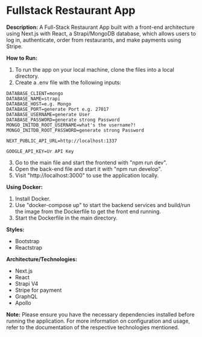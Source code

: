 # Fullstack Restaurant App

**Description:**
A Full-Stack Restaurant App built with a front-end architecture using Next.js with React, a Strapi/MongoDB database, which allows users to log in, authenticate, order from restaurants, and make payments using Stripe.

**How to Run:**
1. To run the app on your local machine, clone the files into a local directory.
2. Create a .env file with the following inputs:

```plaintext
DATABASE_CLIENT=mongo
DATABASE_NAME=strapi
DATABASE_HOST=e.g. Mongo
DATABASE_PORT=generate Port e.g. 27017
DATABASE_USERNAME=generate User
DATABASE_PASSWORD=generate strong Password
MONGO_INITDB_ROOT_USERNAME=what's the username?!
MONGO_INITDB_ROOT_PASSWORD=generate strong Password

NEXT_PUBLIC_API_URL=http://localhost:1337

GOOGLE_API_KEY=Ur API Key
```

3. Go to the main file and start the frontend with "npm run dev".
4. Open the back-end file and start it with "npm run develop".
5. Visit "http://localhost:3000" to use the application locally.

**Using Docker:**
1. Install Docker.
2. Use "docker-compose up" to start the backend services and build/run the image from the Dockerfile to get the front end running.
3. Start the Dockerfile in the main directory.

**Styles:**
- Bootstrap
- Reactstrap

**Architecture/Technologies:**
- Next.js
- React
- Strapi V4
- Stripe for payment
- GraphQL
- Apollo

**Note:**
Please ensure you have the necessary dependencies installed before running the application. For more information on configuration and usage, refer to the documentation of the respective technologies mentioned.